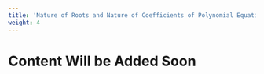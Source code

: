 ```yaml
---
title: 'Nature of Roots and Nature of Coefficients of Polynomial Equations'
weight: 4
---
```


# Content Will be Added Soon